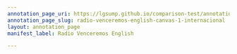 ```yaml
---
annotation_page_uri: https://lgsump.github.io/comparison-test/annotations/radio-venceremos-english-canvas-1-internacional.json
annotation_page_slug: radio-venceremos-english-canvas-1-internacional
layout: annotation_page
manifest_label: Radio Venceremos English

---
```

